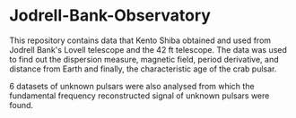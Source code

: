 # Jodrell-Bank-Observatory

This repository contains data that Kento Shiba obtained and used from Jodrell Bank's Lovell telescope and the 42 ft telescope. The data was used to find out the dispersion measure, magnetic field, period derivative, and distance from Earth and finally, the characteristic age of the crab pulsar. 

6 datasets of unknown pulsars were also analysed from which the fundamental frequency reconstructed signal of unknown pulsars were found.
